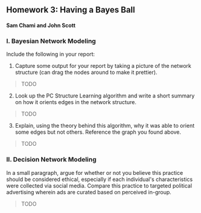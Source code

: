 ##  Homework 3: Having a Bayes Ball
####  Sam Chami and John Scott


###  I. Bayesian Network Modeling

Include the following in your report:

1.  Capture some output for your report by taking a picture of the network structure (can drag the nodes around to make it prettier).
>  TODO

2.  Look up the PC Structure Learning algorithm and write a short summary on how it orients edges in the network structure.
>  TODO

3.  Explain, using the theory behind this algorithm, why it was able to orient some edges but not others. Reference the graph you found above.
>  TODO


###  II. Decision Network Modeling

In a small paragraph, argue for whether or not you believe this practice should be considered ethical, especially if each individual's characteristics were collected via social media. Compare this practice to targeted political advertising wherein ads are curated based on perceived in-group.
>  TODO
